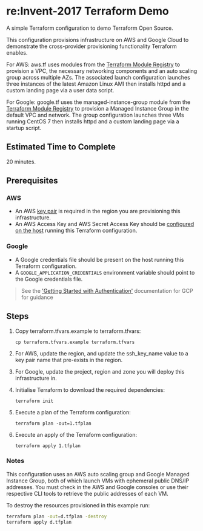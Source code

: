 # re:Invent-2017 Terraform Demo

A simple Terraform configuration to demo Terraform Open Source.

This configuration provisions infrastructure on AWS and Google Cloud to demonstrate the cross-provider provisioning functionality Terraform enables.

For AWS: aws.tf uses modules from the [Terraform Module Registry][terraform_registry_aws] to provision a VPC, the necessary networking components and an auto scaling group across multiple AZs. The associated launch configuration launches three instances of the latest Amazon Linux AMI then installs httpd and a custom landing page via a user data script.

For Google: google.tf uses the managed-instance-group module from the [Terraform Module Registry][terraform_registry_gcp] to provision a Managed Instance Group in the default VPC and network. The group configuration launches three VMs running CentOS 7 then installs httpd and a custom landing page via a startup script.

## Estimated Time to Complete

20 minutes.

## Prerequisites

### AWS

* An AWS [key pair][key_pair] is required in the region you are provisioning this infrastructure.
* An AWS Access Key and AWS Secret Access Key should be [configured on the host][cli_config] running this Terraform configuration.

### Google

* A Google credentials file should be present on the host running this Terraform configuration.
* A `GOOGLE_APPLICATION_CREDENTIALS` environment variable should point to the Google credentials file.

> See the ['Getting Started with Authentication'][getting_started_with_gcp] documentation for GCP for guidance

## Steps

1. Copy terraform.tfvars.example to terraform.tfvars:

    `cp terraform.tfvars.example terraform.tfvars`

1. For AWS, update the region, and update the ssh_key_name value to a key pair name that pre-exists in the region.
1. For Google, update the project, region and zone you will deploy this infrastructure in.
1. Initialise Terraform to download the required dependencies:

    `terraform init`

1. Execute a plan of the Terraform configuration:

    `terraform plan -out=1.tfplan`

1. Execute an apply of the Terraform configuration:

    `terraform apply 1.tfplan`

### Notes

This configuration uses an AWS auto scaling group and Google Managed Instance Group, both of which launch VMs with ephemeral public DNS/IP addresses. You must check in the AWS and Google consoles or use their respective CLI tools to retrieve the public addresses of each VM.

To destroy the resources provisioned in this example run:

```sh
terraform plan -out=d.tfplan -destroy
terraform apply d.tfplan
```

[terraform_registry_aws]: https://registry.terraform.io/browse?provider=aws
[terraform_registry_gcp]: https://registry.terraform.io/browse?provider=google
[key_pair]: http://docs.aws.amazon.com/AWSEC2/latest/UserGuide/ec2-key-pairs.html
[cli_config]: http://docs.aws.amazon.com/cli/latest/userguide/cli-chap-getting-started.html
[getting_started_with_gcp]: https://cloud.google.com/docs/authentication/getting-started

